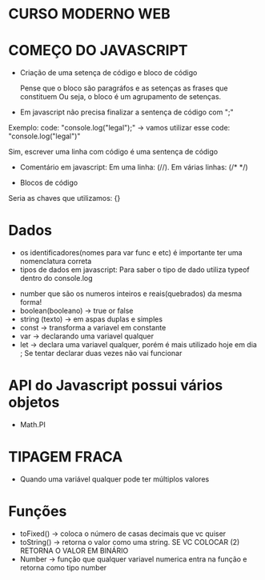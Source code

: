 # CURSO MODERNO WEB

# COMEÇO DO JAVASCRIPT

* Criação de uma setença de código e bloco de código 

    Pense que o bloco são paragráfos e as setenças as frases que constituem 
    Ou seja, o bloco é um agrupamento de setenças.

* Em javascript não precisa finalizar a sentença de código com ";"

Exemplo: 
code: "console.log("legal");" -> vamos utilizar esse
code: "console.log("legal")"

Sim, escrever uma linha com código é uma sentença de código

* Comentário em javascript: Em uma linha: (//). Em várias linhas: (/* */)

* Blocos de código

Seria as chaves que utilizamos: {}

# Dados

* os identificadores(nomes para var func e etc) é importante ter uma nomenclatura correta
* tipos de dados em javascript:
 Para saber o tipo de dado utiliza typeof dentro do console.log
 - number que são os numeros inteiros e reais(quebrados) da mesma forma!
 - boolean(booleano) -> true or false 
 - string (texto) -> em aspas duplas e simples
 - const -> transforma a variavel em constante
 - var -> declarando uma variavel qualquer
 - let -> declara uma variavel qualquer, porém é mais utilizado hoje em dia ; Se tentar declarar duas vezes não vai funcionar

 # API do Javascript possui vários objetos
 - Math.PI 

 # TIPAGEM FRACA

 * Quando uma variável qualquer pode ter múltiplos valores

 # Funções

 * toFixed() -> coloca o número de casas decimais que vc quiser
 * toString() -> retorna o valor como uma string. SE VC COLOCAR (2) RETORNA O VALOR EM BINÁRIO
 * Number -> função que qualquer variavel numerica entra na função e retorna como tipo number
